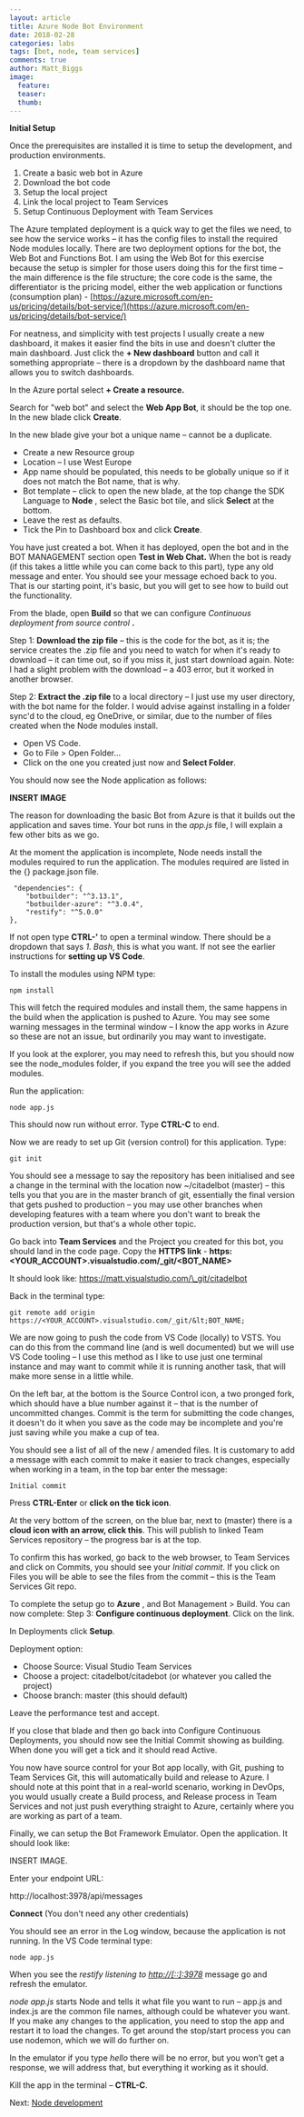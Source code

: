 ```yaml
---
layout: article
title: Azure Node Bot Environment
date: 2018-02-28
categories: labs
tags: [bot, node, team services]
comments: true
author: Matt_Biggs
image:
  feature: 
  teaser: 
  thumb: 
---
```


**Initial Setup**

Once the prerequisites are installed it is time to setup the development, and production environments.

1. Create a basic web bot in Azure
2. Download the bot code
3. Setup the local project
4. Link the local project to Team Services
5. Setup Continuous Deployment with Team Services

The Azure templated deployment is a quick way to get the files we need, to see how the service works – it has the config files to install the required Node modules locally. There are two deployment options for the bot, the Web Bot and Functions Bot. I am using the Web Bot for this exercise because the setup is simpler for those users doing this for the first time – the main difference is the file structure; the core code is the same, the differentiator is the pricing model, either the web application or functions (consumption plan) - [https://azure.microsoft.com/en-us/pricing/details/bot-service/](https://azure.microsoft.com/en-us/pricing/details/bot-service/)

For neatness, and simplicity with test projects I usually create a new dashboard, it makes it easier find the bits in use and doesn't clutter the main dashboard. Just click the **+ New dashboard** button and call it something appropriate – there is a dropdown by the dashboard name that allows you to switch dashboards.

In the Azure portal select **+ Create a resource.**

Search for "web bot" and select the **Web App Bot**, it should be the top one. In the new blade click **Create**.

In the new blade give your bot a unique name – cannot be a duplicate.

- Create a new Resource group
- Location – I use West Europe
- App name should be populated, this needs to be globally unique so if it does not match the Bot name, that is why.
- Bot template – click to open the new blade, at the top change the SDK Language to **Node** , select the Basic bot tile, and slick **Select** at the bottom.
- Leave the rest as defaults.
- Tick the Pin to Dashboard box and click **Create**.

You have just created a bot. When it has deployed, open the bot and in the BOT MANAGEMENT section open **Test in Web Chat.** When the bot is ready (if this takes a little while you can come back to this part), type any old message and enter. You should see your message echoed back to you. That is our starting point, it's basic, but you will get to see how to build out the functionality.

From the blade, open **Build** so that we can configure _Continuous deployment from source control_ **.**

Step 1: **Download the zip file** – this is the code for the bot, as it is; the service creates the .zip file and you need to watch for when it&#39;s ready to download – it can time out, so if you miss it, just start download again.
Note: I had a slight problem with the download – a 403 error, but it worked in another browser.

Step 2: **Extract the .zip file** to a local directory – I just use my user directory, with the bot name for the folder. I would advise against installing in a folder sync&#39;d to the cloud, eg OneDrive, or similar, due to the number of files created when the Node modules install.

- Open VS Code.
- Go to File &gt; Open Folder…
- Click on the one you created just now and **Select Folder**.

You should now see the Node application as follows:

**INSERT IMAGE**

The reason for downloading the basic Bot from Azure is that it builds out the application and saves time. Your bot runs in the _app.js_ file, I will explain a few other bits as we go.

At the moment the application is incomplete, Node needs install the modules required to run the application. The modules required are listed in the {} package.json file.

``` 
 "dependencies": {
    "botbuilder": "^3.13.1",
    "botbuilder-azure": "^3.0.4",
    "restify": "^5.0.0"
},
```


If not open type **CTRL-'** to open a terminal window. There should be a dropdown that says *1. Bash*, this is what you want. If not see the earlier instructions for **setting up VS Code**.

To install the modules using NPM type:

 `npm install`

This will fetch the required modules and install them, the same happens in the build when the application is pushed to Azure. You may see some warning messages in the terminal window – I know the app works in Azure so these are not an issue, but ordinarily you may want to investigate.

If you look at the explorer, you may need to refresh this, but you should now see the node\_modules folder, if you expand the tree you will see the added modules.

Run the application:

 `node app.js`

This should now run without error. Type **CTRL-C** to end.

Now we are ready to set up Git (version control) for this application. Type:

 `git init`

You should see a message to say the repository has been initialised and see a change in the terminal with the location now ~/citadelbot (master) – this tells you that you are in the master branch of git, essentially the final version that gets pushed to production – you may use other branches when developing features with a team where you don&#39;t want to break the production version, but that&#39;s a whole other topic.

Go back into **Team Services** and the Project you created for this bot, you should land in the code page. Copy the **HTTPS link** - **https:<YOUR_ACCOUNT>.visualstudio.com/\_git/<BOT_NAME>**

It should look like: https://matt.visualstudio.com/\_git/citadelbot

Back in the terminal type:

`git remote add origin https://<YOUR_ACCOUNT>.visualstudio.com/_git/&lt;BOT_NAME;`

We are now going to push the code from VS Code (locally) to VSTS. You can do this from the command line (and is well documented) but we will use VS Code tooling – I use this method as I like to use just one terminal instance and may want to commit while it is running another task, that will make more sense in a little while.

On the left bar, at the bottom is the Source Control icon, a two pronged fork, which should have a blue number against it – that is the number of uncommitted changes. Commit is the term for submitting the code changes, it doesn't do it when you save as the code may be incomplete and you're just saving while you make a cup of tea.

You should see a list of all of the new / amended files. It is customary to add a message with each commit to make it easier to track changes, especially when working in a team, in the top bar enter the message:

 `Initial commit`

Press **CTRL-Enter** or **click on the tick icon**.

At the very bottom of the screen, on the blue bar, next to (master) there is a **cloud icon with an arrow, click this**. This will publish to linked Team Services repository – the progress bar is at the top.

To confirm this has worked, go back to the web browser, to Team Services and click on Commits, you should see your _Initial commit_. If you click on Files you will be able to see the files from the commit – this is the Team Services Git repo.

To complete the setup go to **Azure** , and Bot Management &gt; Build. You can now complete: Step 3: **Configure continuous deployment**. Click on the link.

In Deployments click **Setup**.

Deployment option:

- Choose Source: Visual Studio Team Services
- Choose a project: citadelbot/citadebot (or whatever you called the project)
- Choose branch: master (this should default)

Leave the performance test and accept.

If you close that blade and then go back into Configure Continuous Deployments, you should now see the Initial Commit showing as building. When done you will get a tick and it should read Active.

You now have source control for your Bot app locally, with Git, pushing to Team Services Git, this will automatically build and release to Azure. I should note at this point that in a real-world scenario, working in DevOps, you would usually create a Build process, and Release process in Team Services and not just push everything straight to Azure, certainly where you are working as part of a team.

Finally, we can setup the Bot Framework Emulator. Open the application. It should look like:

INSERT IMAGE.

Enter your endpoint URL:

http://localhost:3978/api/messages

**Connect** (You don't need any other credentials)

You should see an error in the Log window, because the application is not running. In the VS Code terminal type:

`node app.js`

When you see the _restify listening to_ [_http://[::]:3978_](http://%5B::%5D:3978) message go and refresh the emulator.

_node app.js_ starts Node and tells it what file you want to run – app.js and index.js are the common file names, although could be whatever you want. If you make any changes to the application, you need to stop the app and restart it to load the changes. To get around the stop/start process you can use nodemon, which we will do further on.

In the emulator if you type *hello* there will be no error, but you won't get a response, we will address that, but everything it working as it should.

Kill the app in the terminal – **CTRL-C**.

Next: [Node development](./development)